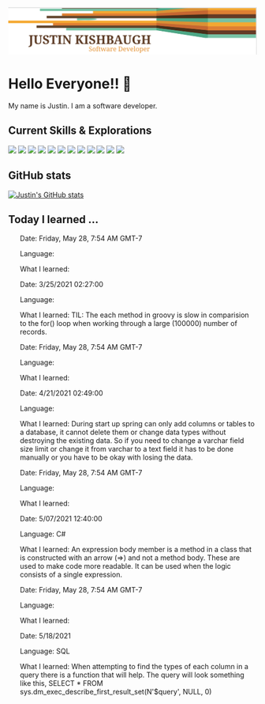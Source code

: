 ![ReadMe Header](/images/JustinBanner.png)
# Hello Everyone!! :sauropod:

My name is Justin. I am a software developer.

## Current Skills & Explorations

![](https://img.shields.io/badge/Framework-Spring-informational?style=flat&logo=&logoColor=white&color=F4A731)
![](https://img.shields.io/badge/Language-Java-informational?style=flat&logo=&logoColor=white&color=E17F33)
![](https://img.shields.io/badge/Framework-React-informational?style=flat&logo=&logoColor=white&color=653A27)
![](https://img.shields.io/badge/Language-Javascript-informational?style=flat&logo=&logoColor=white&color=7CBEA4)
![](https://img.shields.io/badge/Exploration-Reason-informational?style=flat&logo=&logoColor=white&color=F4A731)
![](https://img.shields.io/badge/Exploration-Go-informational?style=flat&logo=&logoColor=white&color=E17F33)
![](https://img.shields.io/badge/Framework-.NET-informational?style=flat&logo=&logoColor=white&color=653A27)
![](https://img.shields.io/badge/Language-CSharp-informational?style=flat&logo=&logoColor=white&color=7CBEA4)
![](https://img.shields.io/badge/Tool-SQL-informational?style=flat&logo=&logoColor=white&color=F4A731)
![](https://img.shields.io/badge/Tool-MySql-informational?style=flat&logo=&logoColor=white&color=E17F33)
![](https://img.shields.io/badge/Tool-Intellij-informational?style=flat&logo=&logoColor=white&color=653A27)
![](https://img.shields.io/badge/Tool-WSL-informational?style=flat&logo=&logoColor=white&color=7CBEA4)

## GitHub stats

[![Justin's GitHub stats](https://github-readme-stats.vercel.app/api/top-langs?username=jkishbaugh&count_private=true&show_icons=true&theme=highcontrast)](https://github.com/anuraghazra/github-readme-stats)

## Today I learned ...

<div>
    <ul>
        <p>Date: Friday, May 28, 7:54 AM GMT-7</p>
        <p>Language: </p>
        <p>What I learned: </p>
    </ul>
</div>
<div>
    <ul>
        <p>Date: 3&#x2F;25&#x2F;2021 02:27:00</p>
        <p>Language: </p>
        <p>What I learned: TIL: The each method in groovy is slow in comparision to the for() loop when working through a large (100000) number of records. </p>
    </ul>
</div>
<div>
    <ul>
        <p>Date: Friday, May 28, 7:54 AM GMT-7</p>
        <p>Language: </p>
        <p>What I learned: </p>
    </ul>
</div>
<div>
    <ul>
        <p>Date: 4&#x2F;21&#x2F;2021 02:49:00</p>
        <p>Language: </p>
        <p>What I learned: During start up spring can only add columns or tables to a database, it cannot delete them or change data types without destroying the existing data. So if you need to change a varchar field size limit or change it from varchar to a text field it has to be done manually or you have to be okay with losing the data.</p>
    </ul>
</div>
<div>
    <ul>
        <p>Date: Friday, May 28, 7:54 AM GMT-7</p>
        <p>Language: </p>
        <p>What I learned: </p>
    </ul>
</div>
<div>
    <ul>
        <p>Date: 5&#x2F;07&#x2F;2021 12:40:00</p>
        <p>Language: C#</p>
        <p>What I learned: An expression body member is a method in a class that is constructed with an arrow (&#x3D;&gt;) and not a method body. These are used to make code more readable. It can be used when the logic consists of a single expression. </p>
    </ul>
</div>
<div>
    <ul>
        <p>Date: Friday, May 28, 7:54 AM GMT-7</p>
        <p>Language: </p>
        <p>What I learned: </p>
    </ul>
</div>
<div>
    <ul>
        <p>Date: 5&#x2F;18&#x2F;2021</p>
        <p>Language: SQL</p>
        <p>What I learned: When attempting to find the types of each column in a query there is a function that will help. The query will look something like this, SELECT * FROM sys.dm_exec_describe_first_result_set(N&#39;$query&#39;, NULL, 0)</p>
    </ul>
</div>
